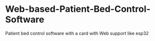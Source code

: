 # Web-based-Patient-Bed-Control-Software
Patient bed control software with a card with Web support like esp32 
